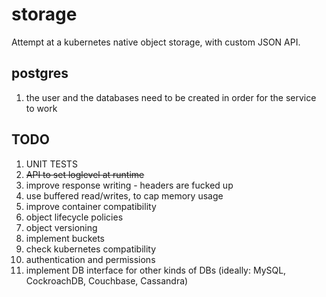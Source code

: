 # storage

Attempt at a kubernetes native object storage, with custom JSON API.

## postgres
1. the user and the databases need to be created in order for the service to work

## TODO
1. UNIT TESTS
2. <del>API to set loglevel at runtime</del>
3. improve response writing - headers are fucked up
4. use buffered read/writes, to cap memory usage
5. improve container compatibility
6. object lifecycle policies
7. object versioning
8. implement buckets
9. check kubernetes compatibility
10. authentication and permissions
11. implement DB interface for other kinds of DBs (ideally: MySQL, CockroachDB, Couchbase, Cassandra)